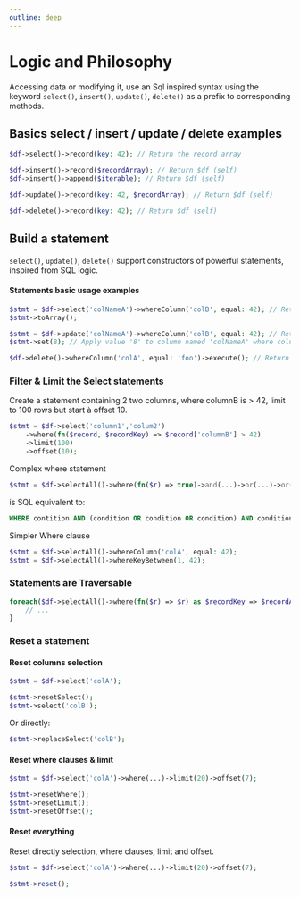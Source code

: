 ```yaml
---
outline: deep
---
```


# Logic and Philosophy

Accessing data or modifying it, use an Sql inspired syntax using the keyword `select()`, `insert()`, `update()`, `delete()` as a prefix to corresponding methods.

## Basics select / insert / update / delete examples
```php
$df->select()->record(key: 42); // Return the record array

$df->insert()->record($recordArray); // Return $df (self)
$df->insert()->append($iterable); // Return $df (self)

$df->update()->record(key: 42, $recordArray); // Return $df (self)

$df->delete()->record(key: 42); // Return $df (self)
```

## Build a statement
`select()`, `update()`, `delete()` support constructors of powerful statements, inspired from SQL logic.

#### Statements basic usage examples
```php
$stmt = $df->select('colNameA')->whereColumn('colB', equal: 42); // Return a new Select statement object
$stmt->toArray();

$stmt = $df->update('colNameA')->whereColumn('colB', equal: 42); // Return a new Select statement object
$stmt->set(8); // Apply value '8' to column named 'colNameA' where column B equal to 42

$df->delete()->whereColumn('colA', equal: 'foo')->execute(); // Return $df
```

### Filter & Limit the Select statements
Create a statement containing 2 two columns, where columnB is > 42, limit to 100 rows but start à offset 10.

```php
$stmt = $df->select('column1','colum2')
    ->where(fn($record, $recordKey) => $record['columnB'] > 42)
    ->limit(100)
    ->offset(10);
```

Complex where statement
```php
$stmt = $df->selectAll()->where(fn($r) => true)->and(...)->or(...)->or()->and();
```

is SQL equivalent to:
```sql
WHERE contition AND (condition OR condition OR condition) AND condition
```

Simpler Where clause
```php
$stmt = $df->selectAll()->whereColumn('colA', equal: 42);
$stmt = $df->selectAll()->whereKeyBetween(1, 42);
```


### Statements are Traversable
```php
foreach($df->selectAll()->where(fn($r) => $r) as $recordKey => $recordArray) {
    // ...
}
```

### Reset a statement

#### Reset columns selection
```php
$stmt = $df->select('colA');

$stmt->resetSelect();
$stmt->select('colB');
```

Or directly:

```php
$stmt->replaceSelect('colB');
```

#### Reset where clauses & limit
```php
$stmt = $df->select('colA')->where(...)->limit(20)->offset(7);

$stmt->resetWhere();
$stmt->resetLimit();
$stmt->resetOffset();
```

#### Reset everything
Reset directly selection, where clauses, limit and offset.

```php
$stmt = $df->select('colA')->where(...)->limit(20)->offset(7);

$stmt->reset();
```

